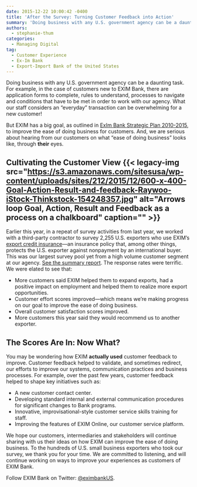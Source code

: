 ```yaml
---
date: 2015-12-22 10:00:42 -0400
title: 'After the Survey: Turning Customer Feedback into Action'
summary: 'Doing business with any U.S. government agency can be a daunting task. For example, in the case of customers new to EXIM Bank, there are application forms to complete, rules to understand, processes to navigate and conditions that have to be met in order to work with our agency. What our staff considers an &ldquo;everyday&rdquo;'
authors:
  - stephanie-thum
categories:
  - Managing Digital
tag:
  - Customer Experience
  - Ex-Im Bank
  - Export-Import Bank of the United States
---
```


Doing business with any U.S. government agency can be a daunting task. For example, in the case of customers new to EXIM Bank, there are application forms to complete, rules to understand, processes to navigate and conditions that have to be met in order to work with our agency. What our staff considers an “everyday” transaction can be overwhelming for a new customer!

But EXIM has a big goal, as outlined in [ExIm Bank Strategic Plan 2010-2015](http://www.exim.gov/sites/default/files/newsreleases/Ex-Im-Strategic-Plan-9-10-13-FINAL-A-1.pdf), to improve the ease of doing business for customers. And, we are serious about hearing from our customers on what “ease of doing business” looks like, through **their** eyes.

## Cultivating the Customer View {{< legacy-img src="https://s3.amazonaws.com/sitesusa/wp-content/uploads/sites/212/2015/12/600-x-400-Goal-Action-Result-and-feedback-Raywoo-iStock-Thinkstock-154248357.jpg" alt="Arrows loop Goal, Action, Result and Feedback as a process on a chalkboard" caption="" >}} 

Earlier this year, in a repeat of survey activities from last year, we worked with a third-party contractor to survey 2,255 U.S. exporters who use EXIM’s [export credit insurance](http://www.exim.gov/what-we-do/export-credit-insurance)—an insurance policy that, among other things, protects the U.S. exporter against nonpayment by an international buyer. This was our largest survey pool yet from a high volume customer segment at our agency. [See the summary report](http://exim.gov/sites/default/files/newsreleases/2015%20Export%20Credit%20Insurance%20Customer%20Survey%20Dec%207%202015.pdf). The response rates were terrific. We were elated to see that:

  * More customers said EXIM helped them to expand exports, had a positive impact on employment and helped them to realize more export opportunities.
  * Customer effort scores improved—which means we’re making progress on our goal to improve the ease of doing business.
  * Overall customer satisfaction scores improved.
  * More customers this year said they would recommend us to another exporter.

## The Scores Are In: Now What?

You may be wondering how EXIM **actually used** customer feedback to improve. Customer feedback helped to validate, and sometimes redirect, our efforts to improve our systems, communication practices and business processes. For example, over the past few years, customer feedback helped to shape key initiatives such as:

  * A new customer contact center.
  * Developing standard internal and external communication procedures for significant changes to Bank programs.
  * Innovative, improvisational-style customer service skills training for staff.
  * Improving the features of EXIM Online, our customer service platform.

We hope our customers, intermediaries and stakeholders will continue sharing with us their ideas on how EXIM can improve the ease of doing business. To the hundreds of U.S. small business exporters who took our survey, we thank you for your time. We are committed to listening, and will continue working on ways to improve your experiences as customers of EXIM Bank.

Follow EXIM Bank on Twitter: [@eximbankUS](http://@eximbankUS).